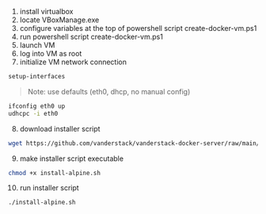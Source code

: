 1. install virtualbox
2. locate VBoxManage.exe
3. configure variables at the top of powershell script create-docker-vm.ps1
4. run powershell script create-docker-vm.ps1
5. launch VM
6. log into VM as root
7. initialize VM network connection
```sh
setup-interfaces
```
> Note: use defaults (eth0, dhcp, no manual config)
```sh
ifconfig eth0 up
udhcpc -i eth0
```
8. download installer script
```sh
wget https://github.com/vanderstack/vanderstack-docker-server/raw/main/install-alpine.sh
```
9. make installer script executable
```sh
chmod +x install-alpine.sh
```
10. run installer script
```sh
./install-alpine.sh
```
